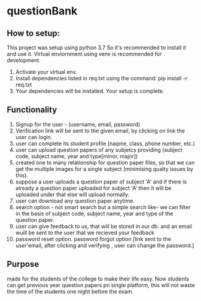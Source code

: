# questionBank

## How to setup:

This project was setup using python 3.7 So it's recommended to install it and use it. Virtual enviornment using venv is recommended for development.

1. Activate your virtual env.
2. Install dependencies listed in req.txt using the command: pip install -r req.txt
3. Your dependencies will be installed. Your setup is complete.

## Functionality

1. Signup for the user - (username, email, password)
2. Verification link will be sent to the given email, by clicking on link the user can login.
3. user can complete its student profile (naqme, class, phone number, etc.)
4. user can upload question papers of any subjetcs providing (subject code, subject name, year and type[minor, major])
5. created one to many relationship for question paper files, so that we can get the multiple images for a single subject (minimising qualty issues by this).
6. suppose a user uploads a question paper of subject 'A' and if there is already a question paper uploaded for subject 'A' then it will be uploaded under
   that else will upload normally.
7. user can download any question paper anytime.
8. search option - not smart search but a simple search like- we can filter in the basis of subject code, subject name, year and type of the question paper.
9. user can give feedback to us, that will be stored in our db. and an email wuill be sent to the user that we recieved your feedback
10. password reset option.
password forgot option [link sent to the user'email, after clicking and verifying , user can change the password.]


## Purpose

made for the students of the college to make their life easy. Now students can get previous year question papers pn single platform, this will not waste the time of 
the students one night before the exam. 

